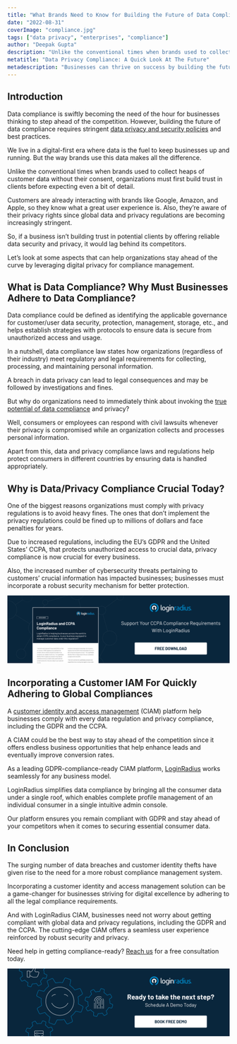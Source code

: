 ```yaml
---
title: "What Brands Need to Know for Building the Future of Data Compliance?"
date: "2022-08-31"
coverImage: "compliance.jpg"
tags: ["data privacy", "enterprises", "compliance"]
author: "Deepak Gupta"
description: "Unlike the conventional times when brands used to collect heaps of customer data without their consent, organizations must first build trust in clients before expecting even a bit of detail. Let’s look at some aspects that can help organizations stay ahead of the curve by leveraging digital privacy for compliance management."
metatitle: "Data Privacy Compliance: A Quick Look At The Future"
metadescription: "Businesses can thrive on success by building the future of data compliance. Read on to know more about compliances and their importance."
--- 
```


## Introduction

Data compliance is swiftly becoming the need of the hour for businesses thinking to step ahead of the competition. However, building the future of data compliance requires stringent [data privacy and security policies](https://www.loginradius.com/blog/identity/consumer-data-privacy-security/) and best practices. 

We live in a digital-first era where data is the fuel to keep businesses up and running. But the way brands use this data makes all the difference. 

Unlike the conventional times when brands used to collect heaps of customer data without their consent, organizations must first build trust in clients before expecting even a bit of detail. 

Customers are already interacting with brands like Google, Amazon, and Apple, so they know what a great user experience is. Also, they’re aware of their privacy rights since global data and privacy regulations are becoming increasingly stringent. 

So, if a business isn’t building trust in potential clients by offering reliable data security and privacy, it would lag behind its competitors. 

Let’s look at some aspects that can help organizations stay ahead of the curve by leveraging digital privacy for compliance management. 


## What is Data Compliance? Why Must Businesses Adhere to Data Compliance?

Data compliance could be defined as identifying the applicable governance for customer/user data security, protection, management, storage, etc., and helps establish strategies with protocols to ensure data is secure from unauthorized access and usage. 

In a nutshell, data compliance law states how organizations (regardless of their industry) meet regulatory and legal requirements for collecting, processing, and maintaining personal information.

A breach in data privacy can lead to legal consequences and may be followed by investigations and fines. 

But why do organizations need to immediately think about invoking the [true potential of data compliance](https://www.loginradius.com/compliances/) and privacy? 

Well, consumers or employees can respond with civil lawsuits whenever their privacy is compromised while an organization collects and processes personal information.

Apart from this, data and privacy compliance laws and regulations help protect consumers in different countries by ensuring data is handled appropriately.


## Why is Data/Privacy Compliance Crucial Today?

One of the biggest reasons organizations must comply with privacy regulations is to avoid heavy fines. The ones that don’t implement the privacy regulations could be fined up to millions of dollars and face penalties for years.

Due to increased regulations, including the EU’s GDPR and the United States’ CCPA, that protects unauthorized access to crucial data, privacy compliance is now crucial for every business.  

Also, the increased number of cybersecurity threats pertaining to customers’ crucial information has impacted businesses; businesses must incorporate a robust security mechanism for better protection. 

[![ccpa-ds](ccpa-ds.png)](https://www.loginradius.com/resource/loginradius-and-ccpa-compliance)

 


## Incorporating a Customer IAM For Quickly Adhering to Global Compliances

A [customer identity and access management](https://www.loginradius.com/blog/identity/customer-identity-and-access-management/) (CIAM) platform help businesses comply with every data regulation and privacy compliance, including the GDPR and the CCPA. 

A CIAM could be the best way to stay ahead of the competition since it offers endless business opportunities that help enhance leads and eventually improve conversion rates. 

As a leading GDPR-compliance-ready CIAM platform, [LoginRadius](https://www.loginradius.com/) works seamlessly for any business model.

LoginRadius simplifies data compliance by bringing all the consumer data under a single roof, which enables complete profile management of an individual consumer in a single intuitive admin console.

Our platform ensures you remain compliant with GDPR and stay ahead of your competitors when it comes to securing essential consumer data.


## In Conclusion

The surging number of data breaches and customer identity thefts have given rise to the need for a more robust compliance management system. 

Incorporating a customer identity and access management solution can be a game-changer for businesses striving for digital excellence by adhering to all the legal compliance requirements. 

And with LoginRadius CIAM, businesses need not worry about getting compliant with global data and privacy regulations, including the GDPR and the CCPA. The cutting-edge CIAM offers a seamless user experience reinforced by robust security and privacy. 

Need help in getting compliance-ready? [Reach us](https://www.loginradius.com/contact-sales/) for a free consultation today. 


[![book-a-demo-loginradius](../../assets/book-a-demo-loginradius.png)](https://www.loginradius.com/book-a-demo/)
